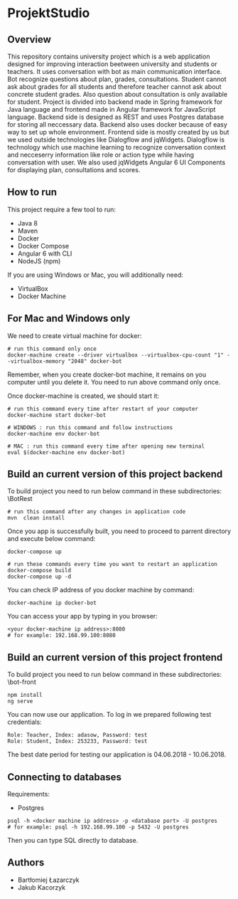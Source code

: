 # ProjektStudio

## Overview
This repository contains university project which is a web application designed for improving interaction beetween university and students or teachers. It uses conversation with bot as main communication interface. Bot recognize questions about plan, grades, consultations. Student cannot ask about grades for all students and therefore teacher cannot ask about concrete student grades. Also question about consultation is only available for student. Project is divided into backend made in Spring framework for Java language and frontend made in Angular framework for JavaScript language. Backend side is designed as REST and uses Postgres database for storing all neccessary data. Backend also uses docker because of easy way to set up whole environment. Frontend side is mostly created by us but we used outside technologies like Dialogflow and jqWidgets. Dialogflow is technology which use machine learning to recognize conversation context and necceserry information like role or action type while having conversation with user. We also used jqWidgets Angular 6 UI Components for displaying plan, consultations and scores. 

## How to run

This project require a few tool to run:
- Java 8
- Maven
- Docker
- Docker Compose
- Angular 6 with CLI
- NodeJS (npm)

If you are using Windows or Mac, you will additionally need:
- VirtualBox
- Docker Machine

## For Mac and Windows only
We need to create virtual machine for docker:

```
# run this command only once
docker-machine create --driver virtualbox --virtualbox-cpu-count "1" --virtualbox-memory "2048" docker-bot
```
Remember, when you create docker-bot machine, it remains on you computer until you delete it. You need
to run above command only once.

Once docker-machine is created, we should start it:
```
# run this command every time after restart of your computer
docker-machine start docker-bot 

# WINDOWS : run this command and follow instructions
docker-machine env docker-bot

# MAC : run this command every time after opening new terminal
eval $(docker-machine env docker-bot)
```

## Build an current version of this project backend
To build project you need to run below command in these subdirectories: \BotRest
```
# run this command after any changes in application code
mvn  clean install
```

Once you app is successfully built, you need to proceed to parrent directory and execute below command:
```
docker-compose up
```

```
# run these commands every time you want to restart an application
docker-compose build
docker-compose up -d
```

You can check IP address of you docker machine by command:
```
docker-machine ip docker-bot
```

You can access your app by typing in you browser:
```
<your docker-machine ip address>:8080
# for example: 192.168.99.100:8080
```
## Build an current version of this project frontend
To build project you need to run below command in these subdirectories: \bot-front
``` 
npm install
ng serve
```
You can now use our application. To log in we prepared following test credentials:
```
Role: Teacher, Index: adasow, Password: test
Role: Student, Index: 253233, Password: test
```
The best date period for testing our application is 04.06.2018 - 10.06.2018.


## Connecting to databases

Requirements:
- Postgres

```
psql -h <docker machine ip address> -p <database port> -U postgres
# for example: psql -h 192.168.99.100 -p 5432 -U postgres
```

Then you can type SQL directly to database.

## Authors
- Bartłomiej Łazarczyk
- Jakub Kacorzyk
